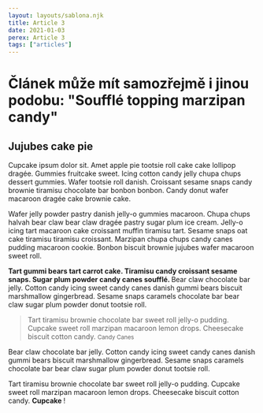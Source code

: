 ```yaml
---
layout: layouts/sablona.njk
title: Article 3
date: 2021-01-03
perex: Article 3
tags: ["articles"]
---
```

<div class="container__article"
id='container'>
<h1 class="container__title"
>Článek může mít samozřejmě i jinou podobu: 
<strong class="container__strong">"Soufflé topping marzipan candy"
</strong>
</h1>
<h2>Jujubes cake pie
</h2>
<p>Cupcake ipsum dolor sit. Amet apple pie tootsie roll cake cake lollipop dragée. Gummies fruitcake sweet. Icing cotton candy jelly chupa chups dessert gummies. Wafer tootsie roll danish. Croissant sesame snaps candy brownie tiramisu chocolate bar bonbon bonbon. Candy donut wafer macaroon dragée cake brownie cake.</p>
<p>
Wafer jelly powder pastry danish jelly-o gummies macaroon. Chupa chups halvah bear claw bear claw dragée pastry sugar plum ice cream. Jelly-o icing tart macaroon cake croissant muffin tiramisu tart. Sesame snaps oat cake tiramisu tiramisu croissant. Marzipan chupa chups candy canes pudding macaroon cookie. Bonbon biscuit brownie jujubes wafer macaroon sweet roll.
</p>
<p>
<strong>Tart gummi bears tart carrot cake. Tiramisu candy croissant sesame snaps. Sugar plum powder candy canes soufflé.
</strong> Bear claw chocolate bar jelly. Cotton candy icing sweet candy canes danish gummi bears biscuit marshmallow gingerbread. Sesame snaps caramels chocolate bar bear claw sugar plum powder donut tootsie roll.
</p>
<blockquote>
Tart tiramisu brownie chocolate bar sweet roll jelly-o pudding. Cupcake sweet roll marzipan macaroon lemon drops. Cheesecake biscuit cotton candy.
<small>Candy Canes
</small>
</blockquote>
<p>Bear claw chocolate bar jelly. Cotton candy icing sweet candy canes danish gummi bears biscuit marshmallow gingerbread. Sesame snaps caramels chocolate bar bear claw sugar plum powder donut tootsie roll.
</p>
<p id="special">Tart tiramisu brownie chocolate bar sweet roll jelly-o pudding. Cupcake sweet roll marzipan macaroon lemon drops. Cheesecake biscuit cotton candy.
<strong>Cupcake
</strong>!
</p>
</div>